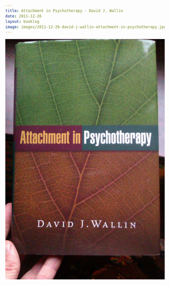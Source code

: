 ```yaml
---
title: Attachment in Psychotherapy - David J. Wallin
date: 2011-12-26
layout: booklog
image: images/2011-12-26-david-j-wallin-attachment-in-psychotherapy.jpg
---
```

![Attachment in Psychotherapy - David J. Wallin](images/2011-12-26-david-j-wallin-attachment-in-psychotherapy.jpg)
